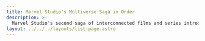 ```yaml
---
title: Marvel Studio's Multiverse Saga in Order
description: >-
  Marvel Studio's second saga of interconnected films and series introducing new connections and stories to previously stand-alone films and franchises. 
layout: ../../../layouts/list-page.astro
---
```


